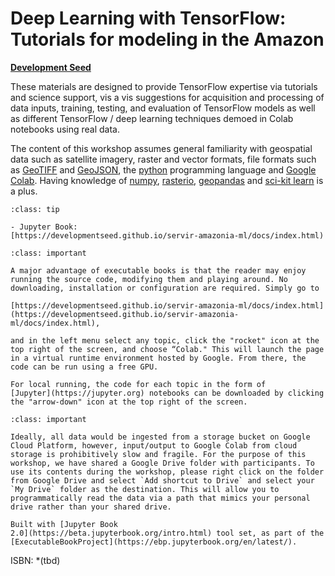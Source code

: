 

<!-- #region -->
# Deep Learning with TensorFlow: <br> Tutorials for modeling in the Amazon


[**Development Seed**](https://developmentseed.org/)

<!-- #endregion -->

These materials are designed to provide TensorFlow expertise via tutorials and science support, vis a vis suggestions for acquisition and processing of data inputs, training, testing, and evaluation of TensorFlow models as well as different TensorFlow / deep learning techniques demoed in Colab notebooks using real data. 

The content of this workshop assumes general familiarity with geospatial data such as satellite imagery, raster and vector formats, file formats such as [GeoTIFF](https://earthdata.nasa.gov/esdis/eso/standards-and-references/geotiff) and [GeoJSON](https://geojson.org/), the [python](https://www.python.org/) programming language and [Google Colab](https://research.google.com/colaboratory/). Having knowledge of [numpy](https://numpy.org/), [rasterio](https://rasterio.readthedocs.io/en/latest/), [geopandas](https://geopandas.org/en/stable/) and [sci-kit learn](https://scikit-learn.org/stable/) is a plus. 


```{admonition} Links
:class: tip

- Jupyter Book: 
[https://developmentseed.github.io/servir-amazonia-ml/docs/index.html)

```


```{admonition} How to run the notebook code
:class: important

A major advantage of executable books is that the reader may enjoy running the source code, modifying them and playing around. No downloading, installation or configuration are required. Simply go to 

[https://developmentseed.github.io/servir-amazonia-ml/docs/index.html](https://developmentseed.github.io/servir-amazonia-ml/docs/index.html),

and in the left menu select any topic, click the "rocket" icon at the top right of the screen, and choose “Colab." This will launch the page in a virtual runtime environment hosted by Google. From there, the code can be run using a free GPU.

For local running, the code for each topic in the form of 
[Jupyter](https://jupyter.org) notebooks can be downloaded by clicking the "arrow-down" icon at the top right of the screen. 

```

```{admonition} How to access the data
:class: important

Ideally, all data would be ingested from a storage bucket on Google Cloud Platform, however, input/output to Google Colab from cloud storage is prohibitively slow and fragile. For the purpose of this workshop, we have shared a Google Drive folder with participants. To use its contents during the workshop, please right click on the folder from Google Drive and select `Add shortcut to Drive` and select your `My Drive` folder as the destination. This will allow you to programmatically read the data via a path that mimics your personal drive rather than your shared drive. 

```

```{admonition} $~$
Built with [Jupyter Book
2.0](https://beta.jupyterbook.org/intro.html) tool set, as part of the
[ExecutableBookProject](https://ebp.jupyterbook.org/en/latest/).  
```



ISBN: *(tbd)


